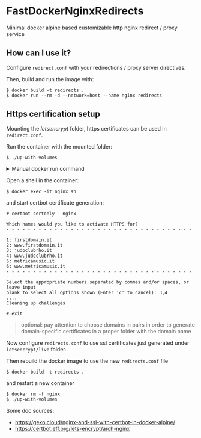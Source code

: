 # FastDockerNginxRedirects

Minimal docker alpine based customizable http nginx redirect / proxy service

## How can I use it?

Configure `redirect.conf` with your redirections / proxy server directives.

Then, build and run the image with:
```
$ docker build -t redirects .
$ docker run --rm -d --network=host --name nginx redirects
```

## Https certification setup

Mounting the _letsencrypt_ folder, https certificates can be used in `redirect.conf`.

Run the container with the mounted folder:
```
$ ./up-with-volumes
```

<details>
<summary> Manual docker run command</summary>

```
$ docker run --rm -d --network=host -v $PWD/letsencrypt:/etc/letsencrypt --name nginx redirects
```
</details>

Open a shell in the container:

```
$ docker exec -it nginx sh
```

and start certbot certificate generation:

```
# certbot certonly --nginx

Which names would you like to activate HTTPS for?
- - - - - - - - - - - - - - - - - - - - - - - - - - - - - - - - - - - - - - - -
1: firstdomain.it
2: www.firstdomain.it
3: judoclubrho.it
4: www.judoclubrho.it
5: metricamusic.it
6: www.metricamusic.it
- - - - - - - - - - - - - - - - - - - - - - - - - - - - - - - - - - - - - - - -
Select the appropriate numbers separated by commas and/or spaces, or leave input
blank to select all options shown (Enter 'c' to cancel): 3,4
....
Cleaning up challenges

# exit
```

> optional: pay attention to choose domains in pairs in order to generate
> domain-specific certificates in a proper folder with the domain name

Now configure `redirects.conf` to use ssl certificates just generated under `letsencrypt/live` folder.

Then rebuild the docker image to use the new `redirects.conf` file

```
$ docker build -t redirects .
```

and restart a new container

```
$ docker rm -f nginx
$ ./up-with-volumes
```

Some doc sources:
- https://geko.cloud/nginx-and-ssl-with-certbot-in-docker-alpine/
- https://certbot.eff.org/lets-encrypt/arch-nginx
